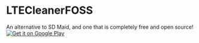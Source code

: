 # LTECleanerFOSS
An alternative to SD Maid, and one that is completely free and open source!
<a href='https://play.google.com/store/apps/details?id=theredspy15.ltecleanerfoss&pcampaignid=MKT-Other-global-all-co-prtnr-py-PartBadge-Mar2515-1'><img alt='Get it on Google Play' src='https://play.google.com/intl/en_us/badges/images/generic/en_badge_web_generic.png'/></a>
